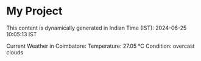 # My Project

This content is dynamically generated in Indian Time (IST): 2024-06-25 10:05:13 IST


Current Weather in Coimbatore:
Temperature: 27.05 °C
Condition: overcast clouds
